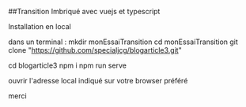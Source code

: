 ##Transition Imbriqué avec vuejs et typescript

Installation en local

dans un terminal :
mkdir monEssaiTransition
cd monEssaiTransition
git clone "https://github.com/specialjcg/blogarticle3.git"

cd blogarticle3
npm i
npm run serve

ouvrir l'adresse local indiqué sur votre browser préféré

merci